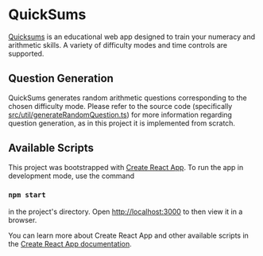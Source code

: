 # QuickSums

[Quicksums](https://quicksums.netlify.app/) is an educational web app designed to train your numeracy and arithmetic skills. A variety of difficulty modes and time controls are supported.

## Question Generation

QuickSums generates random arithmetic questions corresponding to the chosen difficulty mode. Please refer to the source code (specifically [src/util/generateRandomQuestion.ts](https://github.com/sreeshmaheshwar/QuickSums/blob/master/src/util/generateRandomQuestion.ts)) for more information regarding question generation, as in this project it is implemented from scratch.

## Available Scripts

This project was bootstrapped with [Create React App](https://github.com/facebook/create-react-app). To run the app in development mode, use the command
### `npm start`
in the project's directory. Open [http://localhost:3000](http://localhost:3000) to then view it in a browser.

You can learn more about Create React App and other available scripts in the [Create React App documentation](https://facebook.github.io/create-react-app/docs/getting-started).
